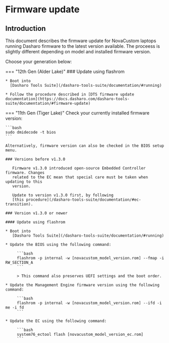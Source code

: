 # Firmware update

## Introduction

This document describes the firmware update for NovaCustom laptops running
Dasharo firmware to the latest version available. The proceess is slightly
different depending on model and installed firmware version.

Choose your generation below:

=== "12th Gen (Alder Lake)"
    ### Update using flashrom

    * Boot into
      [Dasharo Tools Suite](/dasharo-tools-suite/documentation/#running)

    * Follow the procedure described in [DTS firmware update documentation](https://docs.dasharo.com/dasharo-tools-suite/documentation/#firmware-update)

=== "11th Gen (Tiger Lake)"
    Check your currently installed firmware version:

    ```bash
    sudo dmidecode -t bios
    ```

    Alternatively, firmware version can also be checked in the BIOS setup menu.

    ### Versions before v1.3.0

       Firmware v1.3.0 introduced open-source Embedded Controller firmware. Changes
       related to the EC mean that special care must be taken when updating to this
       version.

       Update to version v1.3.0 first, by following
       [this procedure](/dasharo-tools-suite/documentation/#ec-transition).

    ### Version v1.3.0 or newer

    #### Update using flashrom

    * Boot into
       [Dasharo Tools Suite](/dasharo-tools-suite/documentation/#running)

    * Update the BIOS using the following command:

         ```bash
         flashrom -p internal -w [novacustom_model_version.rom] --fmap -i RW_SECTION_A
         ```

         > This command also preserves UEFI settings and the boot order.

    * Update the Management Engine firmware version using the following command:

         ```bash
         flashrom -p internal -w [novacustom_model_version.rom] --ifd -i me -i fd
         ```

    * Update the EC using the following command:

         ```bash
         system76_ectool flash [novacustom_model_version_ec.rom]
         ```
